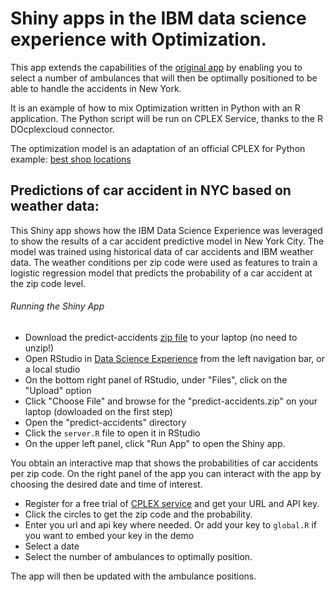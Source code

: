# Shiny apps in the IBM data science experience with Optimization.

This app extends the capabilities of the [original app](https://github.com/IBMDataScience/dsx-shiny-apps) by enabling you to select a number of ambulances that will then be optimally positioned to be able to handle the accidents in New York.

It is an example of how to mix Optimization written in Python with an R application.
The Python script will be run on CPLEX Service, thanks to the R DOcplexcloud connector.

The optimization model is an adaptation of an official CPLEX for Python example: [best shop locations](https://github.com/IBMDecisionOptimization/docplex-examples/blob/master/examples/mp/jupyter/chicago_coffee_shops.ipynb)

## Predictions of car accident in NYC based on weather data:

This Shiny app shows how the IBM Data Science Experience was leveraged to show the results of a car accident predictive model in New York City. The model was trained using historical data of car accidents and IBM weather data. The weather conditions per zip code were used as features to train a logistic regression model that predicts the probability of a car accident at the zip code level. 

###### Running the Shiny App
- Download the predict-accidents [zip file](https://github.com/IBMDecisionOptimization/DOcplexcloud-R-predict-accidents-sample/archive/master.zip) to your laptop (no need to unzip!)
- Open RStudio in [Data Science Experience](http://datascience.ibm.com/) from the left navigation bar, or a local studio
- On the bottom right panel of RStudio, under "Files", click on the "Upload" option
- Click "Choose File" and browse for the "predict-accidents.zip" on your laptop (dowloaded on the first step)
- Open the "predict-accidents" directory
- Click the `server.R` file to open it in RStudio
- On the upper left panel, click "Run App" to open the Shiny app.

You obtain an interactive map that shows the probabilities of car accidents per zip code. On the right panel of the app you can interact with the app by choosing the desired date and time of interest. 

- Register for a free trial of [CPLEX service](https://dropsolve-oaas.docloud.ibmcloud.com/software/analytics/docloud) and get your URL and API key.
- Click the circles to get the zip code and the probability.
- Enter you url and api key where needed. Or add your key to `global.R` if you want to embed your key in the demo
- Select a date
- Select the number of ambulances to optimally position.

The app will then be updated with the ambulance positions.


